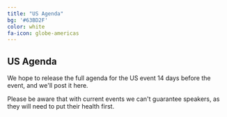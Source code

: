 ```yaml
---
title: "US Agenda"
bg: '#63BD2F'
color: white
fa-icon: globe-americas
---
```


## US Agenda

We hope to release the full agenda for the US event 14 days before the event, and we'll post it here.

Please be aware that with current events we can't guarantee speakers, as they will need to put their health first.



